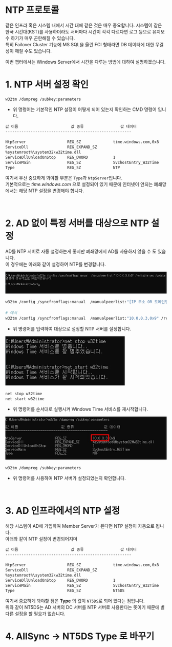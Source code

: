 # NTP 프로토콜

같은 인프라 혹은 시스템 내에서 시간 대에 같은 것은 매우 중요합니다. 시스템이 같은 한국 시간대(KST)를 사용하더라도 서버마다 시간이 각각 다르다면 로그 등으로 유지보수 하기가 매우 곤란해질 수 있습니다.  
특히 Failover Cluster 기능에 MS SQL을 올린 FCI 형태라면 DB 데이터에 대한 무결성이 깨질 수도 있습니다.  

이번 챕터에서는 Windows Server에서 시간을 다루는 방법에 대하여 설명하겠습니다.

# 1. NTP 서버 설정 확인
```
w32tm /dumpreg /subkey:parameters
```
* 위 명령어는 기본적인 NTP 설정이 어떻게 되어 있는지 확인하는 CMD 명령어 입니다.

```
값 이름                       값 종류                값 데이터
-------------------------------------------------------

NtpServer                  REG_SZ              time.windows.com,0x8
ServiceDll                 REG_EXPAND_SZ       %systemroot%\system32\w32time.dll
ServiceDllUnloadOnStop     REG_DWORD           1
ServiceMain                REG_SZ              SvchostEntry_W32Time
Type                       REG_SZ              NTP
```
여기서 우선 중요하게 봐야할 부분은 `Type`과 `NtpServer`입니다.  
기본적으로는 _time.windows.com_ 으로 설정되어 있기 때문에 인터넷이 안되는 폐쇄망에서는 해당 NTP 설정을 변경해야 합니다.

</br>

# 2. AD 없이 특정 서버를 대상으로 NTP 설정
AD를 NTP 서버로 자동 설정하는게 좋지만 폐쇄망에서 AD를 사용하지 않을 수 도 있습니다.  
이 경우에는 아래와 같이 설정하여 NTP를 변경합니다.

![](./MD_Images/04_02001.jpg)
```bash
w32tm /config /syncfromflags:manual  /manualpeerlist:"[IP 주소 OR 도메인명],0x9" /reliable:yes /update

# 예시
w32tm /config /syncfromflags:manual  /manualpeerlist:"10.0.0.3,0x9" /reliable:yes /update
```
* 위 명령어를 입력하여 대상으로 설정할 NTP 서버를 설정합니다.

![](./MD_Images/04_02002.jpg)
```
net stop w32time
net start w32time
```
* 위 명령어를 순서대로 실행시켜 Windows Time 서비스를 재시작합니다.

![](./MD_Images/04_02003.jpg)
```
w32tm /dumpreg /subkey:parameters
```
* 위 명령어를 사용하여 NTP 서버가 설정되었는지 확인합니다.

</br>

# 3. AD 인프라에서의 NTP 설정
해당 시스템이 AD에 가입하여 Member Server가 된다면 NTP 설정이 자동으로 됩니다.  
아래와 같이 NTP 설정이 변경되어지며
```
값 이름                       값 종류                값 데이터
-------------------------------------------------------

NtpServer                  REG_SZ              time.windows.com,0x8
ServiceDll                 REG_EXPAND_SZ       %systemroot%\system32\w32time.dll
ServiceDllUnloadOnStop     REG_DWORD           1
ServiceMain                REG_SZ              SvchostEntry_W32Time
Type                       REG_SZ              NT5DS
```
여기서 중요하게 봐야할 점은 __Type__ 의 값이 `NT5DS`로 되어 있다는 점입니다.  
위와 같이 NT5DS는 AD 서버의 DC 서버를 NTP 서버로 사용한다는 뜻이기 때문에 별다른 설정을 할 필요가 없습니다.

# 4. AllSync -> NT5DS Type 로 바꾸기